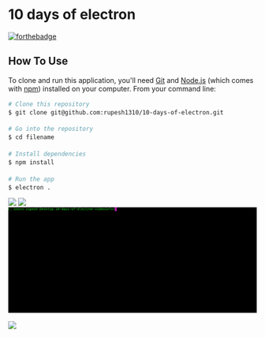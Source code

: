 # 10 days of electron

[![forthebadge](https://forthebadge.com/images/badges/made-with-javascript.svg)](https://forthebadge.com)


## How To Use

To clone and run this application, you'll need [Git](https://git-scm.com) and [Node.js](https://nodejs.org/en/download/) (which comes with [npm](http://npmjs.com)) installed on your computer. From your command line:

```bash
# Clone this repository
$ git clone git@github.com:rupesh1310/10-days-of-electron.git

# Go into the repository
$ cd filename

# Install dependencies
$ npm install

# Run the app
$ electron .
```

![](https://img.shields.io/badge/Day-0-blue.svg?style=for-the-badge)  ![](https://img.shields.io/badge/videoinfo-blue.svg?style=for-the-badge)
![alt tag](videoinfo/final.gif)


![](https://img.shields.io/badge/Day-1-red.svg?style=for-the-badge)

